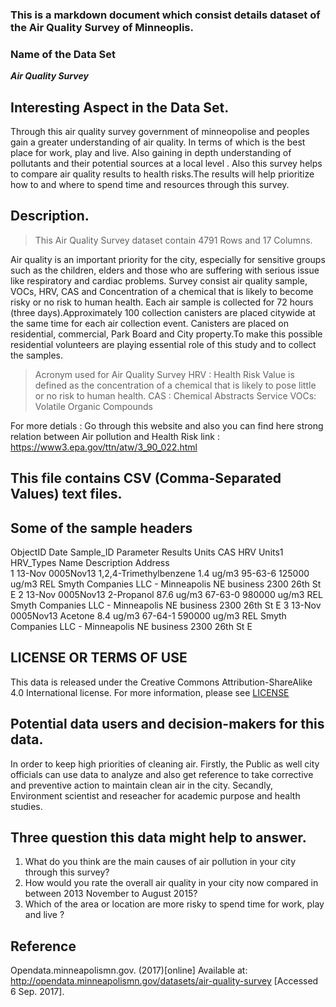 ### This is a markdown document which consist details dataset of the Air Quality Survey of Minneoplis. 

### Name of the Data Set
**_Air Quality Survey_**

## Interesting Aspect in the Data Set.

Through this air quality survey government of minneopolise and peoples gain a greater understanding of air quality. In terms of which is the best place for work, play and live. Also gaining in depth understanding of pollutants and their potential sources at a local level . Also this survey helps to compare air quality results to health risks.The results will help prioritize how to and where to spend time and resources through this survey.
 
## Description.

> This Air Quality Survey dataset contain 4791 Rows and 17 Columns.

Air quality is an important priority for the city, especially for sensitive groups such as the children, elders and those who are suffering with serious issue like respiratory and cardiac problems. Survey consist air quality sample, VOCs, HRV, CAS and Concentration of a chemical that is likely to become risky or no risk to human health. Each air sample is collected for 72 hours (three days).Approximately 100 collection canisters are placed citywide at the same time for each air collection event. Canisters are placed on residential, commercial, Park Board and City property.To make this possible residential volunteers are playing essential role of this study and to collect the samples.

   > Acronym used for Air Quality Survey
        HRV : Health Risk Value is defined as the concentration of a chemical that is likely to pose little or no risk to human health.
        CAS : Chemical Abstracts Service
        VOCs: Volatile Organic Compounds

 For more detials : Go through this website and also you can find here strong relation between Air pollution and Health Risk link : https://www3.epa.gov/ttn/atw/3_90_022.html
 

## This file contains CSV (Comma-Separated Values) text files.
   
##  Some of the sample headers
ObjectID  	Date  	Sample_ID	      Parameter	           Results	Units     	CAS	    HRV	  Units1	HRV_Types	     Name	                   Description  Address                        
 1	       13-Nov	  0005Nov13  	1,2,4-Trimethylbenzene   	1.4	    ug/m3	   95-63-6	125000	ug/m3	    REL	        Smyth Companies LLC - Minneapolis NE	business	2300 26th St E
 2       	13-Nov	  0005Nov13	     2-Propanol	               87.6	   ug/m3	    67-63-0	980000	ug/m3	    REL	        Smyth Companies LLC - Minneapolis NE	business	2300 26th St E
 3        13-Nov 	  0005Nov13	     Acetone	                  8.4	    ug/m3	    67-64-1	590000	ug/m3	    REL	        Smyth Companies LLC - Minneapolis NE	business	2300 26th St E


## LICENSE OR TERMS OF USE
This data is released under the Creative Commons Attribution-ShareAlike 4.0 International license.  For more information, please see [LICENSE](https://creativecommons.org/licenses/by-sa/4.0/)
    
 
##  Potential data users and decision-makers for this data. 

 In order to keep high priorities of cleaning air. Firstly, the Public as well city officials can use data to analyze and also get reference to take corrective and preventive action to maintain clean air in the city. Secandly, Environment scientist and reseacher for academic purpose and health studies.
    

##  Three question this data might help to answer.
   
   1. What do you think are the main causes of air pollution in your city through this survey?
   2. How would you rate the overall air quality in your city now compared in between 2013 November to August 2015?
   3. Which of the area or location are more risky to spend time for work, play and live ?
 

## Reference
Opendata.minneapolismn.gov. (2017)[online] Available at: http://opendata.minneapolismn.gov/datasets/air-quality-survey [Accessed 6 Sep. 2017].
 
